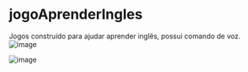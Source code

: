 # jogoAprenderIngles
Jogos construído para ajudar aprender inglês, possui comando de voz. 
![image](https://user-images.githubusercontent.com/76081229/177419202-f3057ce9-9697-4153-a99a-c4e561f4e1c9.png)

![image](https://user-images.githubusercontent.com/76081229/177419235-e9eb931d-248a-4333-a1a1-a5001ebf8863.png)

